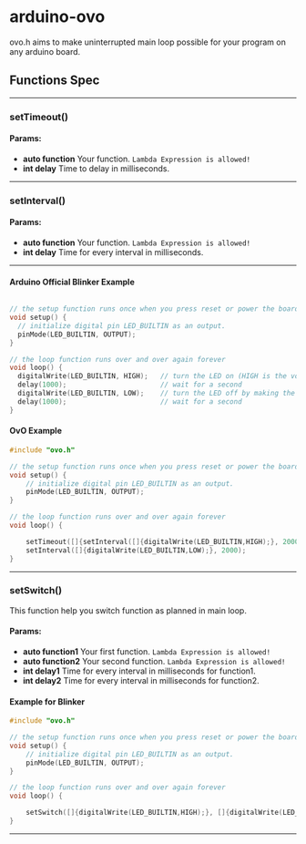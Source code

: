 # arduino-ovo
ovo.h aims to make uninterrupted main loop possible for your program on any arduino board.

## Functions Spec
---------------
### setTimeout()
#### Params:
 - **auto function** Your function. `Lambda Expression is allowed!`
 - **int delay** Time to delay in milliseconds.
 ---------------
### setInterval()
#### Params:
 - **auto function** Your function. `Lambda Expression is allowed!`
 - **int delay** Time for every interval in milliseconds.
 -----------------------
#### Arduino Official Blinker Example
````C++

// the setup function runs once when you press reset or power the board
void setup() {
  // initialize digital pin LED_BUILTIN as an output.
  pinMode(LED_BUILTIN, OUTPUT);
}

// the loop function runs over and over again forever
void loop() {
  digitalWrite(LED_BUILTIN, HIGH);   // turn the LED on (HIGH is the voltage level)
  delay(1000);                       // wait for a second
  digitalWrite(LED_BUILTIN, LOW);    // turn the LED off by making the voltage LOW
  delay(1000);                       // wait for a second
}
````
#### OvO Example
````C++
#include "ovo.h"

// the setup function runs once when you press reset or power the board
void setup() {
    // initialize digital pin LED_BUILTIN as an output.
    pinMode(LED_BUILTIN, OUTPUT);
}

// the loop function runs over and over again forever
void loop() {

    setTimeout([]{setInterval([]{digitalWrite(LED_BUILTIN,HIGH);}, 2000);},1000);
    setInterval([]{digitalWrite(LED_BUILTIN,LOW);}, 2000);
}
````
-------------------
### setSwitch()
This function help you switch function as planned in main loop.
#### Params:
 - **auto function1** Your first function. `Lambda Expression is allowed!`
 - **auto function2** Your second function. `Lambda Expression is allowed!`
 - **int delay1** Time for every interval in milliseconds for function1.
 - **int delay2** Time for every interval in milliseconds for function2.
#### Example for Blinker
````C++
#include "ovo.h"

// the setup function runs once when you press reset or power the board
void setup() {
    // initialize digital pin LED_BUILTIN as an output.
    pinMode(LED_BUILTIN, OUTPUT);
}

// the loop function runs over and over again forever
void loop() {

    setSwitch([]{digitalWrite(LED_BUILTIN,HIGH);}, []{digitalWrite(LED_BUILTIN,LOW);}, 1000, 1000);
}
````
-------------------

